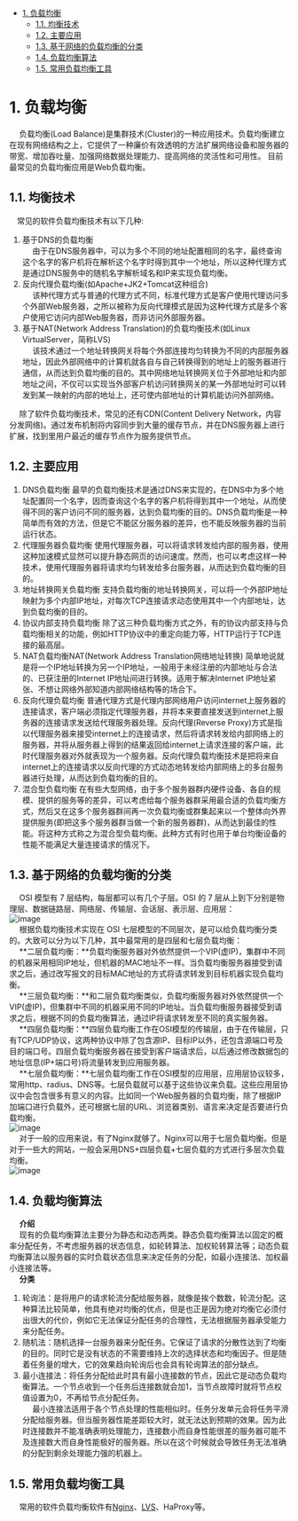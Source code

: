 
<!-- TOC -->

- [1. 负载均衡](#1-负载均衡)
    - [1.1. 均衡技术](#11-均衡技术)
    - [1.2. 主要应用](#12-主要应用)
    - [1.3. 基于网络的负载均衡的分类](#13-基于网络的负载均衡的分类)
    - [1.4. 负载均衡算法](#14-负载均衡算法)
    - [1.5. 常用负载均衡工具](#15-常用负载均衡工具)

<!-- /TOC -->

<!-- 
全网最详尽的负载均衡原理图解 
https://mp.weixin.qq.com/s/JUM2W6qtNuZuSGbpAmFXnQ
不可不知的负载均衡
https://mp.weixin.qq.com/s/HRfHQm1ihSEs6VFzxoC4rQ
-->

# 1. 负载均衡
<!-- 

亿级Web系统负载均衡几种实现方式 
https://mp.weixin.qq.com/s/cD4_yc9Lp5q76xzeys6N_g
-->
&emsp; 负载均衡(Load Balance)是集群技术(Cluster)的一种应用技术。负载均衡建立在现有网络结构之上，它提供了一种廉价有效透明的方法扩展网络设备和服务器的带宽、增加吞吐量、加强网络数据处理能力、提高网络的灵活性和可用性。 目前最常见的负载均衡应用是Web负载均衡。  

## 1.1. 均衡技术   
&emsp;常见的软件负载均衡技术有以下几种:  
1. 基于DNS的负载均衡  
&emsp; 由于在DNS服务器中，可以为多个不同的地址配置相同的名字，最终查询这个名字的客户机将在解析这个名字时得到其中一个地址，所以这种代理方式是通过DNS服务中的随机名字解析域名和IP来实现负载均衡。  
2. 反向代理负载均衡(如Apache+JK2+Tomcat这种组合)  
&emsp; 该种代理方式与普通的代理方式不同，标准代理方式是客户使用代理访问多个外部Web服务器，之所以被称为反向代理模式是因为这种代理方式是多个客户使用它访问内部Web服务器，而非访问外部服务器。  
3. 基于NAT(Network Address Translation)的负载均衡技术(如Linux VirtualServer，简称LVS)  
&emsp; 该技术通过一个地址转换网关将每个外部连接均匀转换为不同的内部服务器地址，因此外部网络中的计算机就各自与自己转换得到的地址上的服务器进行通信，从而达到负载均衡的目的。其中网络地址转换网关位于外部地址和内部地址之间，不仅可以实现当外部客户机访问转换网关的某一外部地址时可以转发到某一映射的内部的地址上，还可使内部地址的计算机能访问外部网络。  

&emsp; 除了软件负载均衡技术，常见的还有CDN(Content Delivery Network，内容分发网络)。通过发布机制将内容同步到大量的缓存节点，并在DNS服务器上进行扩展，找到里用户最近的缓存节点作为服务提供节点。  

## 1.2. 主要应用
1. DNS负载均衡    最早的负载均衡技术是通过DNS来实现的，在DNS中为多个地址配置同一个名字，因而查询这个名字的客户机将得到其中一个地址，从而使得不同的客户访问不同的服务器，达到负载均衡的目的。DNS负载均衡是一种简单而有效的方法，但是它不能区分服务器的差异，也不能反映服务器的当前运行状态。  
2. 代理服务器负载均衡  使用代理服务器，可以将请求转发给内部的服务器，使用这种加速模式显然可以提升静态网页的访问速度。然而，也可以考虑这样一种技术，使用代理服务器将请求均匀转发给多台服务器，从而达到负载均衡的目的。  
3. 地址转换网关负载均衡    支持负载均衡的地址转换网关，可以将一个外部IP地址映射为多个内部IP地址，对每次TCP连接请求动态使用其中一个内部地址，达到负载均衡的目的。  
4. 协议内部支持负载均衡    除了这三种负载均衡方式之外，有的协议内部支持与负载均衡相关的功能，例如HTTP协议中的重定向能力等，HTTP运行于TCP连接的最高层。  
5. NAT负载均衡NAT(Network Address Translation网络地址转换)   简单地说就是将一个IP地址转换为另一个IP地址，一般用于未经注册的内部地址与合法的、已获注册的Internet IP地址间进行转换。适用于解决Internet IP地址紧张、不想让网络外部知道内部网络结构等的场合下。  
6. 反向代理负载均衡    普通代理方式是代理内部网络用户访问internet上服务器的连接请求，客户端必须指定代理服务器，并将本来要直接发送到internet上服务器的连接请求发送给代理服务器处理。反向代理(Reverse Proxy)方式是指以代理服务器来接受internet上的连接请求，然后将请求转发给内部网络上的服务器，并将从服务器上得到的结果返回给internet上请求连接的客户端，此时代理服务器对外就表现为一个服务器。反向代理负载均衡技术是把将来自internet上的连接请求以反向代理的方式动态地转发给内部网络上的多台服务器进行处理，从而达到负载均衡的目的。  
7. 混合型负载均衡    在有些大型网络，由于多个服务器群内硬件设备、各自的规模、提供的服务等的差异，可以考虑给每个服务器群采用最合适的负载均衡方式，然后又在这多个服务器群间再一次负载均衡或群集起来以一个整体向外界提供服务(即把这多个服务器群当做一个新的服务器群)，从而达到最佳的性能。将这种方式称之为混合型负载均衡。此种方式有时也用于单台均衡设备的性能不能满足大量连接请求的情况下。  

## 1.3. 基于网络的负载均衡的分类  
&emsp; OSI 模型有 7 层结构，每层都可以有几个子层。OSI 的 7 层从上到下分别是物理层、数据链路层、网络层、传输层、会话层、表示层、应用层：  
![image](https://gitee.com/wt1814/pic-host/raw/master/images/system/loadBalance/load-1.png)  
&emsp; 根据负载均衡技术实现在 OSI 七层模型的不同层次，是可以给负载均衡分类的。大致可以分为以下几种，其中最常用的是四层和七层负载均衡：  
&emsp; **二层负载均衡：**负载均衡服务器对外依然提供一个VIP(虚IP)，集群中不同的机器采用相同IP地址，但机器的MAC地址不一样。当负载均衡服务器接受到请求之后，通过改写报文的目标MAC地址的方式将请求转发到目标机器实现负载均衡。  
&emsp; **三层负载均衡：**和二层负载均衡类似，负载均衡服务器对外依然提供一个VIP(虚IP)，但集群中不同的机器采用不同的IP地址。当负载均衡服务器接受到请求之后，根据不同的负载均衡算法，通过IP将请求转发至不同的真实服务器。  
&emsp; **四层负载均衡：**四层负载均衡工作在OSI模型的传输层，由于在传输层，只有TCP/UDP协议，这两种协议中除了包含源IP、目标IP以外，还包含源端口号及目的端口号。四层负载均衡服务器在接受到客户端请求后，以后通过修改数据包的地址信息(IP+端口号)将流量转发到应用服务器。  
&emsp; **七层负载均衡：**七层负载均衡工作在OSI模型的应用层，应用层协议较多，常用http、radius、DNS等。七层负载就可以基于这些协议来负载。这些应用层协议中会包含很多有意义的内容。比如同一个Web服务器的负载均衡，除了根据IP加端口进行负载外，还可根据七层的URL、浏览器类别、语言来决定是否要进行负载均衡。  
![image](https://gitee.com/wt1814/pic-host/raw/master/images/system/loadBalance/load-2.png)  
&emsp; 对于一般的应用来说，有了Nginx就够了。Nginx可以用于七层负载均衡。但是对于一些大的网站，一般会采用DNS+四层负载+七层负载的方式进行多层次负载均衡。  
![image](https://gitee.com/wt1814/pic-host/raw/master/images/system/loadBalance/load-3.png)  

<!-- 
七层负载均衡

七层负载均衡工作在 OSI 模型的应用层，应用层协议较多，常用 http、dns、ftp 等。七层负载就可以基于这些协议来负载。这些应用层协议中会包含很多有意义的内容。比如同一个 Web 服务器的负载均衡，除了根据 IP 加 port 进行负载外，还可根据 URL 来决定是否要进行负载均衡。
四层负载均衡

四层负载均衡工作在 OSI 模型的传输层，由于在传输层，只有 TCP/UDP 协议，这两种协议中除了包含源 IP、目标 IP 以外，还包含源端口及目的端口。四层负载均衡服务器在接受到客户端请求后，以后通过修改数据包的地址信息(IP+端口号)将流量转发到应用服务器。
-->

## 1.4. 负载均衡算法  
&emsp; **介绍**  
&emsp; 现有的负载均衡算法主要分为静态和动态两类。静态负载均衡算法以固定的概率分配任务，不考虑服务器的状态信息，如轮转算法、加权轮转算法等；动态负载均衡算法以服务器的实时负载状态信息来决定任务的分配，如最小连接法、加权最小连接法等。  
&emsp; **分类**
1. 轮询法：是将用户的请求轮流分配给服务器，就像是挨个数数，轮流分配。这种算法比较简单，他具有绝对均衡的优点，但是也正是因为绝对均衡它必须付出很大的代价，例如它无法保证分配任务的合理性，无法根据服务器承受能力来分配任务。  
2. 随机法：随机选择一台服务器来分配任务。它保证了请求的分散性达到了均衡的目的。同时它是没有状态的不需要维持上次的选择状态和均衡因子。但是随着任务量的增大，它的效果趋向轮询后也会具有轮询算法的部分缺点。  
3. 最小连接法：将任务分配给此时具有最小连接数的节点，因此它是动态负载均衡算法。一个节点收到一个任务后连接数就会加1，当节点故障时就将节点权值设置为0，不再给节点分配任务。  
&emsp; 最小连接法适用于各个节点处理的性能相似时。任务分发单元会将任务平滑分配给服务器。但当服务器性能差距较大时，就无法达到预期的效果。因为此时连接数并不能准确表明处理能力，连接数小而自身性能很差的服务器可能不及连接数大而自身性能极好的服务器。所以在这个时候就会导致任务无法准确的分配到剩余处理能力强的机器上。  

## 1.5. 常用负载均衡工具
&emsp; 常用的软件负载均衡软件有[Nginx](/docs/system/loadBalance/Nginx/nginx.md)、[LVS](/docs/system/loadBalance/LVS.md)、HaProxy等。  
